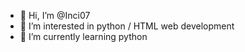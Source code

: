 - 👋 Hi, I’m @Inci07
- 👀 I’m interested in python / HTML web development
- 🌱 I’m currently learning python

<!---
Inci07/Inci07 is a ✨ special ✨ repository because its `README.md` (this file) appears on your GitHub profile.
You can click the Preview link to take a look at your changes.
--->
